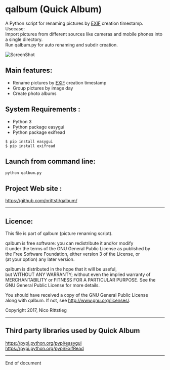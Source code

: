 # qalbum (Quick Album)

A Python script for renaming pictures by [EXIF](https://en.wikipedia.org/wiki/Exif) creation timestamp.  
Usecase:  
Import pictures from different sources like cameras and mobile phones into a single directory.  
Run qalbum.py for auto renaming and subdir creation.


![ScreenShot](https://raw.github.com/nrittsti/qalbum/master/qalbum.png)

Main features: 
-------------------
  - Rename pictures by [EXIF](https://en.wikipedia.org/wiki/Exif) creation timestamp
  - Group pictures by image day
  - Create photo albums
  
System Requirements :
----------------------

 - Python 3
 - Python package easygui
 - Python package exifread

```
$ pip install easygui
$ pip install exifread
```

Launch from command line:
--------------------------

```
python qalbum.py
```

Project Web site :
--------------------

https://github.com/nrittsti/qalbum/

--------------------------------------------------------------------------------
Licence:
--------------------------------------------------------------------------------

This file is part of qalbum (picture renaming script).  

qalbum is free software: you can redistribute it and/or modify  
it under the terms of the GNU General Public License as published by  
the Free Software Foundation, either version 3 of the License, or  
(at your option) any later version.  

qalbum is distributed in the hope that it will be useful,  
but WITHOUT ANY WARRANTY; without even the implied warranty of  
MERCHANTABILITY or FITNESS FOR A PARTICULAR PURPOSE.  See the  
GNU General Public License for more details.  

You should have received a copy of the GNU General Public License  
along with qalbum.  If not, see <http://www.gnu.org/licenses/>.  

Copyright 2017, Nico Rittstieg

--------------------------------------------------------------------------------
Third party libraries used by Quick Album
--------------------------------------------------------------------------------

https://pypi.python.org/pypi/easygui  
https://pypi.python.org/pypi/ExifRead

--------------------------------------------------------------------------------
End of document

